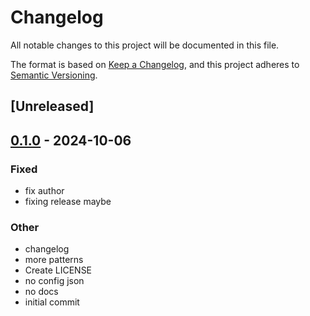# Changelog

All notable changes to this project will be documented in this file.

The format is based on [Keep a Changelog](https://keepachangelog.com/en/1.0.0/),
and this project adheres to [Semantic Versioning](https://semver.org/spec/v2.0.0.html).

## [Unreleased]

## [0.1.0](https://github.com/maccam912/cleaner-upper-rs/releases/tag/v0.1.0) - 2024-10-06

### Fixed

- fix author
- fixing release maybe

### Other

- changelog
- more patterns
- Create LICENSE
- no config json
- no docs
- initial commit
